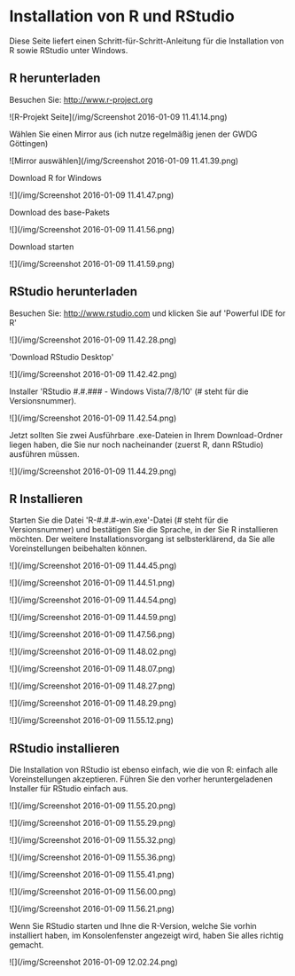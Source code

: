 # Installation von R und RStudio

Diese Seite liefert einen Schritt-für-Schritt-Anleitung für die Installation von R sowie RStudio unter Windows. 

## R herunterladen

Besuchen Sie: http://www.r-project.org


![R-Projekt Seite](/img/Screenshot 2016-01-09 11.41.14.png)

Wählen Sie einen Mirror aus (ich nutze regelmäßig jenen der GWDG Göttingen)

![Mirror auswählen](/img/Screenshot 2016-01-09 11.41.39.png)

Download R for Windows

![](/img/Screenshot 2016-01-09 11.41.47.png)

Download des base-Pakets

![](/img/Screenshot 2016-01-09 11.41.56.png)

Download starten

![](/img/Screenshot 2016-01-09 11.41.59.png)

## RStudio herunterladen

Besuchen Sie: http://www.rstudio.com und klicken Sie auf 'Powerful IDE for R'

![](/img/Screenshot 2016-01-09 11.42.28.png)

'Download RStudio Desktop'

![](/img/Screenshot 2016-01-09 11.42.42.png)

Installer 'RStudio #.#.### - Windows Vista/7/8/10' (# steht für die Versionsnummer).

![](/img/Screenshot 2016-01-09 11.42.54.png)

Jetzt sollten Sie zwei Ausführbare .exe-Dateien in Ihrem Download-Ordner liegen haben, die Sie nur noch nacheinander (zuerst R, dann RStudio) ausführen müssen.

![](/img/Screenshot 2016-01-09 11.44.29.png)


## R Installieren

Starten Sie die Datei 'R-#.#.#-win.exe'-Datei (# steht für die Versionsnummer) und bestätigen Sie die Sprache, in der Sie R installieren möchten. Der weitere Installationsvorgang ist selbsterklärend, da Sie alle Voreinstellungen beibehalten können.

![](/img/Screenshot 2016-01-09 11.44.45.png)

![](/img/Screenshot 2016-01-09 11.44.51.png)

![](/img/Screenshot 2016-01-09 11.44.54.png)

![](/img/Screenshot 2016-01-09 11.44.59.png)

![](/img/Screenshot 2016-01-09 11.47.56.png)

![](/img/Screenshot 2016-01-09 11.48.02.png)

![](/img/Screenshot 2016-01-09 11.48.07.png)

![](/img/Screenshot 2016-01-09 11.48.27.png)

![](/img/Screenshot 2016-01-09 11.48.29.png)

![](/img/Screenshot 2016-01-09 11.55.12.png)

## RStudio installieren

Die Installation von RStudio ist ebenso einfach, wie die von R: einfach alle Voreinstellungen akzeptieren. Führen Sie den vorher heruntergeladenen Installer für RStudio einfach aus.

![](/img/Screenshot 2016-01-09 11.55.20.png)

![](/img/Screenshot 2016-01-09 11.55.29.png)

![](/img/Screenshot 2016-01-09 11.55.32.png)

![](/img/Screenshot 2016-01-09 11.55.36.png)

![](/img/Screenshot 2016-01-09 11.55.41.png)

![](/img/Screenshot 2016-01-09 11.56.00.png)

![](/img/Screenshot 2016-01-09 11.56.21.png)


Wenn Sie RStudio starten und Ihne die R-Version, welche Sie vorhin installiert haben, im Konsolenfenster angezeigt wird, haben Sie alles richtig gemacht.

![](/img/Screenshot 2016-01-09 12.02.24.png)

